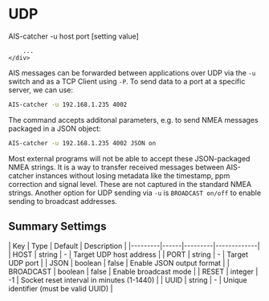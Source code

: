 # UDP 

<div class="command-container">
      <div class="command-syntax">
        <span class="cmd-name">AIS-catcher</span>
        <span class="cmd-flag">-u</span>
        <span class="cmd-value">host</span>
        <span class="cmd-value">port</span>
        [<span class="cmd-setting">setting</span> <span class="cmd-value">value</span>]

        ...
    </div>
</div>


AIS messages can be forwarded between applications over UDP via the `-u` switch and as a TCP Client using `-P`. To send data to a port at a specific server, we can use:
```bash
AIS-catcher -u 192.168.1.235 4002
```
The command accepts additonal parameters, e.g. to send NMEA messages packaged in a JSON object:
```bash
AIS-catcher -u 192.168.1.235 4002 JSON on
```
Most external programs will not be able to accept these JSON-packaged NMEA strings. It is a way to transfer received messages between AIS-catcher instances without losing metadata like the timestamp, ppm correction and signal level. These are not captured in the standard NMEA strings. 
Another option for UDP sending via `-u` is `BROADCAST on/off` to enable sending to broadcast addresses.


## Summary Settimgs

<div class="input-table" markdown>
| Key | Type | Default | Description |
|---------|------|---------|-------------|
| <span class="cmd-setting">HOST</span> | string | <span class="cmd-value">-</span> | Target UDP host address |
| <span class="cmd-setting">PORT</span> | string | <span class="cmd-value">-</span> | Target UDP port |
| <span class="cmd-setting">JSON</span> | boolean | <span class="cmd-value">false</span> | Enable JSON output format |
| <span class="cmd-setting">BROADCAST</span> | boolean | <span class="cmd-value">false</span> | Enable broadcast mode |
| <span class="cmd-setting">RESET</span> | integer | <span class="cmd-value">-1</span> | Socket reset interval in minutes (1-1440) |
| <span class="cmd-setting">UUID</span> | string | <span class="cmd-value">-</span> | Unique identifier (must be valid UUID) |
</div>
